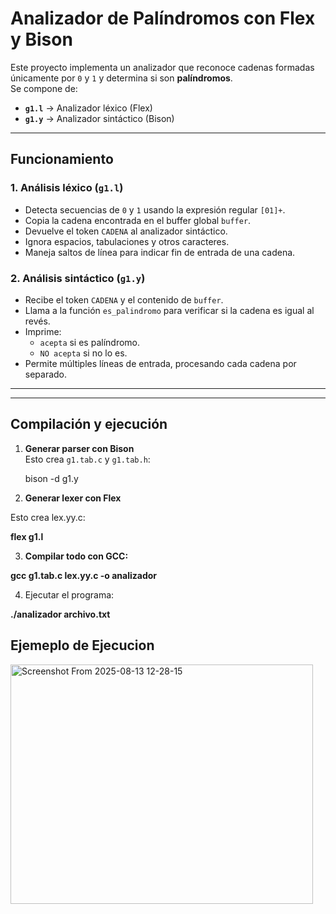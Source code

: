 # Analizador de Palíndromos con Flex y Bison

Este proyecto implementa un analizador que reconoce cadenas formadas únicamente por `0` y `1` y determina si son **palíndromos**.  
Se compone de:
- **`g1.l`** → Analizador léxico (Flex)
- **`g1.y`** → Analizador sintáctico (Bison)

---

##  Funcionamiento

### 1. Análisis léxico (`g1.l`)
- Detecta secuencias de `0` y `1` usando la expresión regular `[01]+`.
- Copia la cadena encontrada en el buffer global `buffer`.
- Devuelve el token `CADENA` al analizador sintáctico.
- Ignora espacios, tabulaciones y otros caracteres.
- Maneja saltos de línea para indicar fin de entrada de una cadena.

### 2. Análisis sintáctico (`g1.y`)
- Recibe el token `CADENA` y el contenido de `buffer`.
- Llama a la función `es_palindromo` para verificar si la cadena es igual al revés.
- Imprime:
  - `acepta` si es palíndromo.
  - `NO acepta` si no lo es.
- Permite múltiples líneas de entrada, procesando cada cadena por separado.

---

---

## Compilación y ejecución

1. **Generar parser con Bison**  
   Esto crea `g1.tab.c` y `g1.tab.h`:
   
   bison -d g1.y
   
2. **Generar lexer con Flex**

Esto crea lex.yy.c:

**flex g1.l**

3. **Compilar todo con GCC:**

**gcc g1.tab.c lex.yy.c -o analizador**

4. Ejecutar el programa:

**./analizador archivo.txt**

## Ejemeplo de Ejecucion


<img width="484" height="383" alt="Screenshot From 2025-08-13 12-28-15" src="https://github.com/user-attachments/assets/490b1975-6aa7-441e-b539-590ed70537e6" />







